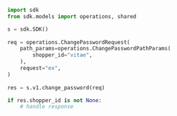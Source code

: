 <!-- Start SDK Example Usage -->
```python
import sdk
from sdk.models import operations, shared

s = sdk.SDK()
    
req = operations.ChangePasswordRequest(
    path_params=operations.ChangePasswordPathParams(
        shopper_id="vitae",
    ),
    request="ex",
)
    
res = s.v1.change_password(req)

if res.shopper_id is not None:
    # handle response
```
<!-- End SDK Example Usage -->